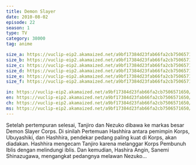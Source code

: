 ```yaml
---
title: Demon Slayer
date: 2010-08-02
episode: 22
season: 1
type: TV
category: 38000
tag: anime

size_a: https://vuclip-eip2.akamaized.net/a9bf17384d23fab66fa2cb7506571650/vp63207_V20200929110434/hlsc_e2931_2.m3u8
size_b: https://vuclip-eip2.akamaized.net/a9bf17384d23fab66fa2cb7506571650/vp63207_V20200929110434/hlsc_e2931_3.m3u8
size_c: https://vuclip-eip2.akamaized.net/a9bf17384d23fab66fa2cb7506571650/vp63207_V20200929110434/hlsc_e2931_4.m3u8
size_d: https://vuclip-eip2.akamaized.net/a9bf17384d23fab66fa2cb7506571650/vp63207_V20200929110434/hlsc_e2931_5.m3u8
size_e: https://vuclip-eip2.akamaized.net/a9bf17384d23fab66fa2cb7506571650/vp63207_V20200929110434/hlsc_e2931_6.m3u8
size_f: https://vuclip-eip2.akamaized.net/a9bf17384d23fab66fa2cb7506571650/vp63207_V20200929110434/hlsc_e2931_7.m3u8

in: https://vuclip-eip2.akamaized.net/a9bf17384d23fab66fa2cb7506571650/id.vtt
en: https://vuclip-eip2.akamaized.net/a9bf17384d23fab66fa2cb7506571650/en.vtt
ch: https://vuclip-eip2.akamaized.net/a9bf17384d23fab66fa2cb7506571650/zh-TW.vtt
ms: https://vuclip-eip2.akamaized.net/a9bf17384d23fab66fa2cb7506571650/ms.vtt
---
```

Setelah pertempuran selesai, Tanjiro dan Nezuko dibawa ke markas besar Demon Slayer Corps. Di sinilah Pertemuan Hashhira antara pemimpin Korps, Ubuyashiki, dan Hashhira, pendekar pedang paling kuat di Korps, akan diadakan. Hashhira mengecam Tanjiro karena melanggar Korps Pembunuh Iblis dengan melindungi iblis. Dan kemudian, Hashira Angin, Sanemi Shinazugawa, mengangkat pedangnya melawan Nezuko...
